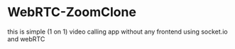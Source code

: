 # WebRTC-ZoomClone
this is simple (1 on 1) video calling app without any frontend using socket.io and webRTC
